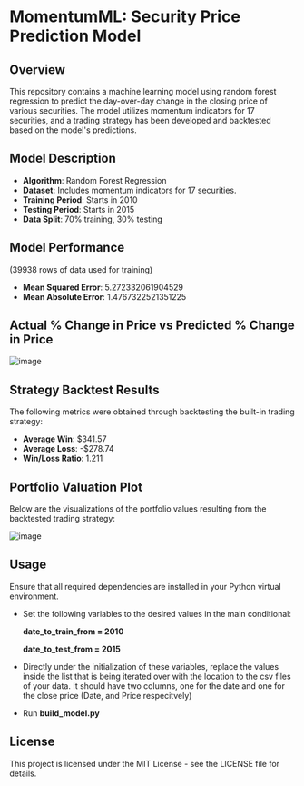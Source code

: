# MomentumML: Security Price Prediction Model

## Overview
This repository contains a machine learning model using random forest regression to predict the day-over-day change in the closing price of various securities. The model utilizes momentum indicators for 17 securities, and a trading strategy has been developed and backtested based on the model's predictions.

## Model Description
- **Algorithm**: Random Forest Regression
- **Dataset**: Includes momentum indicators for 17 securities.
- **Training Period**: Starts in 2010
- **Testing Period**: Starts in 2015
- **Data Split**: 70% training, 30% testing

## Model Performance
(39938 rows of data used for training)
- **Mean Squared Error**: 5.272332061904529
- **Mean Absolute Error**: 1.4767322521351225
## Actual % Change in Price vs Predicted % Change in Price
![image](https://github.com/evanwohl/MomentumML/assets/156111794/eed62714-6d34-48f1-8e36-2bab0d957eab)

## Strategy Backtest Results
The following metrics were obtained through backtesting the built-in trading strategy:
- **Average Win**: $341.57
- **Average Loss**: -$278.74
- **Win/Loss Ratio**: 1.211

## Portfolio Valuation Plot
Below are the visualizations of the portfolio values resulting from the backtested trading strategy:

![image](https://github.com/evanwohl/MomentumML/assets/156111794/2c0c2b0c-0169-4578-8ab1-1d0d51b1da56)


## Usage
Ensure that all required dependencies are installed in your Python virtual environment.

- Set the following variables to the desired values in the main conditional:

    **date_to_train_from = 2010**
  
    **date_to_test_from = 2015**
- Directly under the initialization of these variables, replace the values inside the list that is being iterated over with the location to the csv files of your data. It should have two columns, one for the date and one for the close price (Date, and Price respecitvely)
- Run **build_model.py**

## License 

This project is licensed under the MIT License - see the LICENSE file for details.
